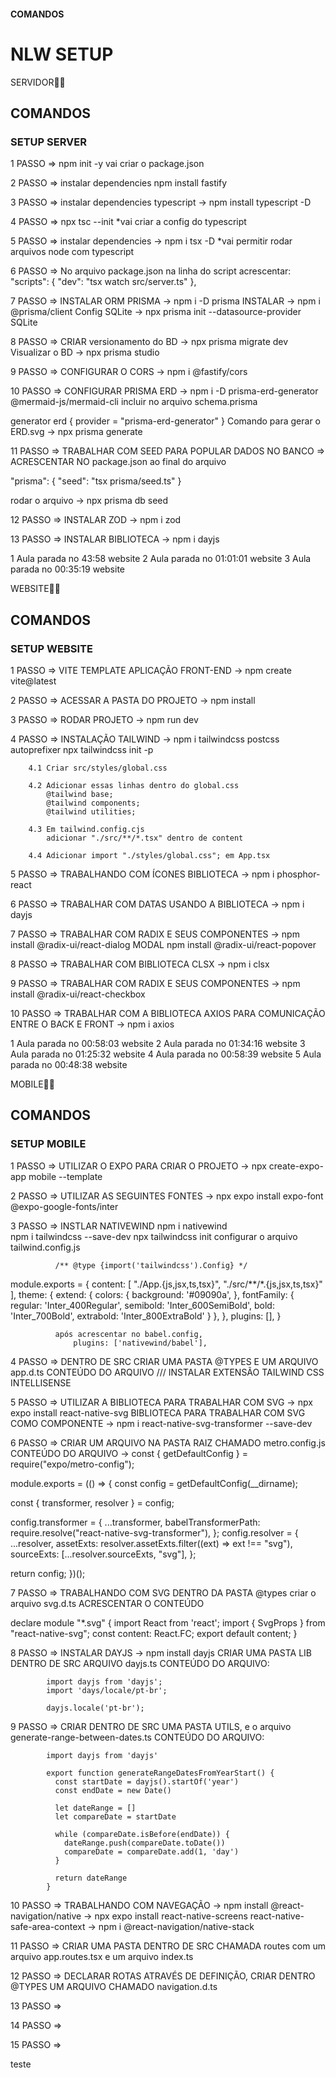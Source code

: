 

#### COMANDOS ####

# NLW SETUP

SERVIDOR👩‍💻

## COMANDOS

### SETUP SERVER

1 PASSO => npm init -y vai criar o package.json

2 PASSO => instalar dependencies npm install fastify

3 PASSO => instalar dependencies typescript -> npm install typescript -D

4 PASSO => npx tsc --init *vai criar a config do typescript

5 PASSO => instalar dependencies -> npm i tsx -D *vai permitir rodar arquivos node com typescript

6 PASSO => No arquivo package.json na linha do script acrescentar:
"scripts": {
    "dev": "tsx watch src/server.ts"
  },

7 PASSO => INSTALAR ORM PRISMA -> npm i -D prisma
           INSTALAR            -> npm i @prisma/client
          Config SQLite        -> npx prisma init --datasource-provider SQLite


8 PASSO => CRIAR versionamento do BD ->  npx prisma migrate dev
                 Visualizar o BD     -> npx prisma studio

9 PASSO => CONFIGURAR O CORS -> npm i @fastify/cors

10 PASSO => CONFIGURAR PRISMA ERD -> npm i -D prisma-erd-generator @mermaid-js/mermaid-cli
  incluir no arquivo schema.prisma

  generator erd {
  provider = "prisma-erd-generator"
}
   Comando para gerar o ERD.svg -> npx prisma generate

11 PASSO => TRABALHAR COM SEED PARA POPULAR DADOS NO BANCO => ACRESCENTAR NO package.json ao final do arquivo

  "prisma": {
    "seed": "tsx prisma/seed.ts"
  }

  rodar o arquivo        -> npx prisma db seed

12 PASSO => INSTALAR ZOD -> npm i zod

13 PASSO => INSTALAR BIBLIOTECA -> npm i dayjs

1 Aula parada no 43:58 website
2 Aula parada no 01:01:01 website
3 Aula parada no 00:35:19 website

WEBSITE👩‍💻

## COMANDOS

### SETUP WEBSITE

1 PASSO => VITE TEMPLATE APLICAÇÃO FRONT-END -> npm create vite@latest

2 PASSO => ACESSAR A PASTA DO PROJETO -> npm install

3 PASSO => RODAR PROJETO -> npm run dev

4 PASSO => INSTALAÇÃO TAILWIND -> npm i tailwindcss postcss autoprefixer 
                                  npx tailwindcss init -p

        4.1 Criar src/styles/global.css

        4.2 Adicionar essas linhas dentro do global.css
            @tailwind base;
            @tailwind components;
            @tailwind utilities;

        4.3 Em tailwind.config.cjs 
            adicionar "./src/**/*.tsx" dentro de content

        4.4 Adicionar import "./styles/global.css"; em App.tsx


  5 PASSO => TRABALHANDO COM ÍCONES BIBLIOTECA -> npm i phosphor-react

  6 PASSO => TRABALHAR COM DATAS USANDO A BIBLIOTECA -> npm i dayjs

  7 PASSO => TRABALHAR COM RADIX E SEUS COMPONENTES -> npm install @radix-ui/react-dialog MODAL
                                                       npm install @radix-ui/react-popover

  8 PASSO => TRABALHAR COM BIBLIOTECA CLSX -> npm i clsx

  9 PASSO => TRABALHAR COM RADIX E SEUS COMPONENTES -> npm install @radix-ui/react-checkbox

  10 PASSO => TRABALHAR COM A BIBLIOTECA AXIOS PARA COMUNICAÇÃO ENTRE O BACK E FRONT -> npm i axios


1 Aula parada no 00:58:03 website
2 Aula parada no 01:34:16 website
3 Aula parada no 01:25:32 website
4 Aula parada no 00:58:39 website
5 Aula parada no 00:48:38 website

MOBILE👩‍💻

## COMANDOS

### SETUP MOBILE

1 PASSO => UTILIZAR O EXPO PARA CRIAR O PROJETO -> npx create-expo-app mobile --template

2 PASSO => UTILIZAR AS SEGUINTES FONTES -> npx expo install expo-font @expo-google-fonts/inter

3 PASSO => INSTLAR NATIVEWIND npm i nativewind  
                              npm i tailwindcss --save-dev
                              npx tailwindcss init
            configurar o arquivo tailwind.config.js

              /** @type {import('tailwindcss').Config} */
module.exports = {
  content: [
    "./App.{js,jsx,ts,tsx}",
    "./src/**/*.{js,jsx,ts,tsx}"
  ],
  theme: {
    extend: {
      colors: {
        background: '#09090a',
      },
      fontFamily: {
        regular: 'Inter_400Regular',
        semibold: 'Inter_600SemiBold',
        bold: 'Inter_700Bold',
        extrabold: 'Inter_800ExtraBold'
      }
    },
  },
  plugins: [],
}

              após acrescentar no babel.config, 
                  plugins: ['nativewind/babel'],



4 PASSO => DENTRO DE SRC CRIAR UMA PASTA @TYPES E UM ARQUIVO app.d.ts
                    CONTEÚDO DO ARQUIVO
                              ///<reference types="nativewind/types" />
            INSTALAR EXTENSÃO TAILWIND CSS INTELLISENSE

5 PASSO => UTILIZAR A BIBLIOTECA PARA TRABALHAR COM SVG 
                      -> npx expo install react-native-svg
            BIBLIOTECA PARA TRABALHAR COM SVG COMO COMPONENTE
                      -> npm i react-native-svg-transformer --save-dev


6 PASSO => CRIAR UM ARQUIVO NA PASTA RAIZ CHAMADO metro.config.js
              CONTEÚDO DO ARQUIVO ->
              const { getDefaultConfig } = require("expo/metro-config");

module.exports = (() => {
  const config = getDefaultConfig(__dirname);

  const { transformer, resolver } = config;

  config.transformer = {
    ...transformer,
    babelTransformerPath: require.resolve("react-native-svg-transformer"),
  };
  config.resolver = {
    ...resolver,
    assetExts: resolver.assetExts.filter((ext) => ext !== "svg"),
    sourceExts: [...resolver.sourceExts, "svg"],
  };

  return config;
})();

7 PASSO => TRABALHANDO COM SVG DENTRO DA PASTA @types criar o arquivo svg.d.ts
                      ACRESCENTAR O CONTEÚDO 

  declare module "*.svg" {
  import React from 'react';
  import { SvgProps } from "react-native-svg";
  const content: React.FC<SvgProps>;
  export default content;
}

8 PASSO => INSTALAR DAYJS -> npm install dayjs
          CRIAR UMA PASTA LIB DENTRO DE SRC ARQUIVO dayjs.ts
          CONTEÚDO DO ARQUIVO: 

            import dayjs from 'dayjs';
            import 'days/locale/pt-br';

            dayjs.locale('pt-br');

9 PASSO => CRIAR DENTRO DE SRC UMA PASTA UTILS, e o arquivo  generate-range-between-dates.ts
            CONTEÚDO DO ARQUIVO: 

            import dayjs from 'dayjs'

            export function generateRangeDatesFromYearStart() {
              const startDate = dayjs().startOf('year')
              const endDate = new Date()

              let dateRange = []
              let compareDate = startDate

              while (compareDate.isBefore(endDate)) {
                dateRange.push(compareDate.toDate())
                compareDate = compareDate.add(1, 'day')
              }

              return dateRange
            }  

10 PASSO => TRABALHANDO COM NAVEGAÇÃO -> npm install @react-navigation/native
      -> npx expo install react-native-screens react-native-safe-area-context
      -> npm i @react-navigation/native-stack

11 PASSO => CRIAR UMA PASTA DENTRO DE SRC CHAMADA routes com um arquivo app.routes.tsx e um arquivo index.ts

12 PASSO => DECLARAR ROTAS ATRAVÉS DE DEFINIÇÃO, CRIAR DENTRO @TYPES UM ARQUIVO CHAMADO navigation.d.ts

13 PASSO =>

14 PASSO =>

15 PASSO =>

teste